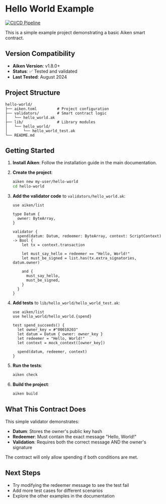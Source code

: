 # Hello World Example

[![CI/CD Pipeline](https://github.com/Jimmyh-world/Aiken-ref-guide/workflows/CI/CD%20Pipeline/badge.svg)](https://github.com/Jimmyh-world/Aiken-ref-guide/actions)

This is a simple example project demonstrating a basic Aiken smart contract.

## Version Compatibility

- **Aiken Version**: v1.8.0+
- **Status**: ✅ Tested and validated
- **Last Tested**: August 2024

## Project Structure

```
hello-world/
├── aiken.toml         # Project configuration
├── validators/        # Smart contract logic
│   └── hello_world.ak
├── lib/               # Library modules
│   └── hello_world/
│       └── hello_world_test.ak
└── README.md
```

## Getting Started

1. **Install Aiken**: Follow the installation guide in the main documentation.

2. **Create the project**:
   ```bash
   aiken new my-user/hello-world
   cd hello-world
   ```

3. **Add the validator code** to `validators/hello_world.ak`:
   ```aiken
   use aiken/list

   type Datum {
     owner: ByteArray,
   }

   validator {
     spend(datum: Datum, redeemer: ByteArray, context: ScriptContext) -> Bool {
       let tx = context.transaction
       
       let must_say_hello = redeemer == "Hello, World!"
       let must_be_signed = list.has(tx.extra_signatories, datum.owner)
       
       and {
         must_say_hello,
         must_be_signed,
       }
     }
   }
   ```

4. **Add tests** to `lib/hello_world/hello_world_test.ak`:
   ```aiken
   use aiken/list
   use hello_world/hello_world.{spend}

   test spend_succeeds() {
     let owner_key = #"00010203"
     let datum = Datum { owner: owner_key }
     let redeemer = "Hello, World!"
     let context = mock_context([owner_key])
     
     spend(datum, redeemer, context)
   }
   ```

5. **Run the tests**:
   ```bash
   aiken check
   ```

6. **Build the project**:
   ```bash
   aiken build
   ```

## What This Contract Does

This simple validator demonstrates:
- **Datum**: Stores the owner's public key hash
- **Redeemer**: Must contain the exact message "Hello, World!"
- **Validation**: Requires both the correct message AND the owner's signature

The contract will only allow spending if both conditions are met.

## Next Steps

- Try modifying the redeemer message to see the test fail
- Add more test cases for different scenarios
- Explore the other examples in the documentation
